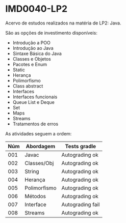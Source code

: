 # IMD0040-LP2
Acervo de estudos realizados na matéria de LP2: Java.

São as opções de investimento disponíveis:
- Introdução a POO
- Introdução ao Java
- Sintaxe Básica do Java
- Classes e Objetos
- Pacotes e Enum
- Static
- Herança
- Polimorfismo
- Class abstract
- Interfaces
- Interfaces funcionais
- Queue List e Deque
- Set
- Maps
- Streams
- Tratamentos de erros


As atividades seguem a ordem:


| Núm | Abordagem   | Tests gradle      |
|-----|-------------|-------------------|
| 001 | Javac       | Autograding ok    |
| 002 | Classes/Obj | Autograding ok    |
| 003 | String      | Autograding ok    |
| 004 | Herança     | Autograding ok    |
| 005 | Polimorfismo| Autograding ok    |
| 006 | Métodos     | Autograding ok    |
| 007 | Interface   | Autograding fail  |
| 008 | Streams     | Autograding ok    |
